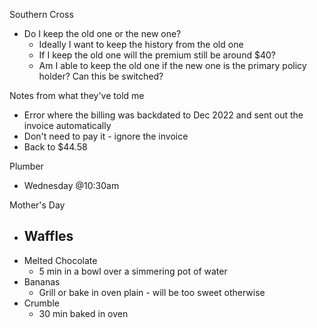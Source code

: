 Southern Cross
- Do I keep the old one or the new one?
	- Ideally I want to keep the history from the old one
	- If I keep the old one will the premium still be around $40?
	- Am I able to keep the old one if the new one is the primary policy holder? Can this be switched?


Notes from what they've told me
- Error where the billing was backdated to Dec 2022 and sent out the invoice automatically
- Don't need to pay it - ignore the invoice
- Back to $44.58

Plumber
* Wednesday @10:30am

Mother's Day
- Waffles
	- 
- Melted Chocolate
	- 5 min in a bowl over a simmering pot of water
- Bananas
	- Grill or bake in oven plain - will be too sweet otherwise
- Crumble
	- 30 min baked in oven